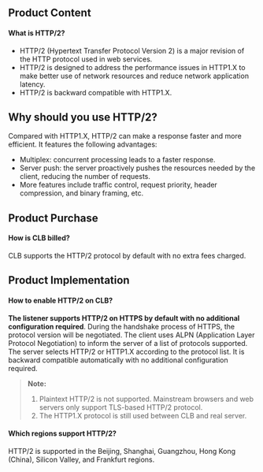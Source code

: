## Product Content
#### What is HTTP/2?
- HTTP/2 (Hypertext Transfer Protocol Version 2) is a major revision of the HTTP protocol used in web services.
- HTTP/2 is designed to address the performance issues in HTTP1.X to make better use of network resources and reduce network application latency.
- HTTP/2 is backward compatible with HTTP1.X.

## Why should you use HTTP/2?
Compared with HTTP1.X, HTTP/2 can make a response faster and more efficient. It features the following advantages:
- Multiplex: concurrent processing leads to a faster response.
- Server push: the server proactively pushes the resources needed by the client, reducing the number of requests.
- More features include traffic control, request priority, header compression, and binary framing, etc.

## Product Purchase
#### How is CLB billed?
CLB supports the HTTP/2 protocol by default with no extra fees charged.

## Product Implementation
#### How to enable HTTP/2 on CLB?
**The listener supports HTTP/2 on HTTPS by default with no additional configuration required**.
During the handshake process of HTTPS, the protocol version will be negotiated. The client uses ALPN (Application Layer Protocol Negotiation) to inform the server of a list of protocols supported. The server selects HTTP/2 or HTTP1.X according to the protocol list. It is backward compatible automatically with no additional configuration required.
>**Note:**
> 1. Plaintext HTTP/2 is not supported. Mainstream browsers and web servers only support TLS-based HTTP/2 protocol.
> 2. The HTTP1.X protocol is still used between CLB and real server.

#### Which regions support HTTP/2?
HTTP/2 is supported in the Beijing, Shanghai, Guangzhou, Hong Kong (China), Silicon Valley, and Frankfurt regions.


